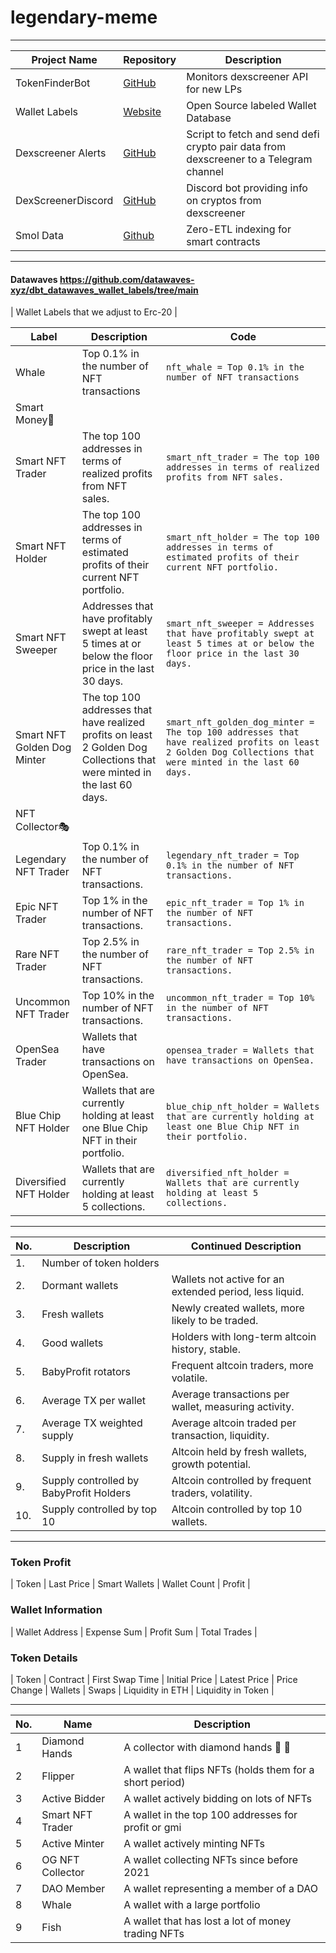 # legendary-meme
_____________

| Project Name         | Repository                                         | Description                                  |
|----------------------|---------------------------------------------------|----------------------------------------------|
|TokenFinderBot       | [GitHub](https://github.com/farzadex-eth/tokenfinderbot)       | Monitors dexscreener API for new LPs         |
| Wallet Labels        | [Website](https://www.walletlabels.xyz/)          | Open Source labeled Wallet Database         |
| Dexscreener Alerts   | [GitHub](https://github.com/dsja612/DexScreenerAlerts)       | Script to fetch and send defi crypto pair data from dexscreener to a Telegram channel |
| DexScreenerDiscord   | [GitHub](https://github.com/BaLaurent/DexscreenerDiscordInfos) | Discord bot providing info on cryptos from dexscreener |
| Smol Data            | [Github](https://github.com/0xaaiden/smoldata)    | Zero-ETL indexing for smart contracts      |
_____________

#### Datawaves         https://github.com/datawaves-xyz/dbt_datawaves_wallet_labels/tree/main

| Wallet Labels that we adjust to Erc-20 |

| Label | Description | Code |
|---|---|---|
| Whale | Top 0.1% in the number of NFT transactions | `nft_whale = Top 0.1% in the number of NFT transactions` |
| Smart Money🥋 |  |  |
| Smart NFT Trader | The top 100 addresses in terms of realized profits from NFT sales. | `smart_nft_trader = The top 100 addresses in terms of realized profits from NFT sales.` |
| Smart NFT Holder | The top 100 addresses in terms of estimated profits of their current NFT portfolio. | `smart_nft_holder = The top 100 addresses in terms of estimated profits of their current NFT portfolio.` |
| Smart NFT Sweeper | Addresses that have profitably swept at least 5 times at or below the floor price in the last 30 days. | `smart_nft_sweeper = Addresses that have profitably swept at least 5 times at or below the floor price in the last 30 days.` |
| Smart NFT Golden Dog Minter | The top 100 addresses that have realized profits on least 2 Golden Dog Collections that were minted in the last 60 days. | `smart_nft_golden_dog_minter = The top 100 addresses that have realized profits on least 2 Golden Dog Collections that were minted in the last 60 days.` |
| NFT Collector🎭 |  |  |
| Legendary NFT Trader | Top 0.1% in the number of NFT transactions. | `legendary_nft_trader = Top 0.1% in the number of NFT transactions.` |
| Epic NFT Trader | Top 1% in the number of NFT transactions. | `epic_nft_trader = Top 1% in the number of NFT transactions.` |
| Rare NFT Trader | Top 2.5% in the number of NFT transactions. | `rare_nft_trader = Top 2.5% in the number of NFT transactions.` |
| Uncommon NFT Trader | Top 10% in the number of NFT transactions. | `uncommon_nft_trader = Top 10% in the number of NFT transactions.` |
| OpenSea Trader | Wallets that have transactions on OpenSea. | `opensea_trader = Wallets that have transactions on OpenSea.` |
| Blue Chip NFT Holder | Wallets that are currently holding at least one Blue Chip NFT in their portfolio. | `blue_chip_nft_holder = Wallets that are currently holding at least one Blue Chip NFT in their portfolio.` |
| Diversified NFT Holder    | Wallets that are currently holding at least 5 collections. | `diversified_nft_holder = Wallets that are currently holding at least 5 collections.` |
_____________

| No. | Description                               | Continued Description |
|-----|-------------------------------------------|------------------------|
| 1.  | Number of token holders                  |                        |
| 2.  | Dormant wallets                         | Wallets not active for an extended period, less liquid. |
| 3.  | Fresh wallets                           | Newly created wallets, more likely to be traded. |
| 4.  | Good wallets                            | Holders with long-term altcoin history, stable. |
| 5.  | BabyProfit rotators                     | Frequent altcoin traders, more volatile. |
| 6.  | Average TX per wallet                   | Average transactions per wallet, measuring activity. |
| 7.  | Average TX weighted supply              | Average altcoin traded per transaction, liquidity. |
| 8.  | Supply in fresh wallets                 | Altcoin held by fresh wallets, growth potential. |
| 9.  | Supply controlled by BabyProfit Holders | Altcoin controlled by frequent traders, volatility. |
| 10. | Supply controlled by top 10            | Altcoin controlled by top 10 wallets. |

---

### Token Profit
| Token           | Last Price | Smart Wallets | Wallet Count | Profit |

### Wallet Information
| Wallet Address  | Expense Sum | Profit Sum | Total Trades |

### Token Details
| Token           | Contract    | First Swap Time | Initial Price | Latest Price | Price Change | Wallets | Swaps | Liquidity in ETH | Liquidity in Token |

---

| No. | Name             | Description                                               |
|-----|------------------|-----------------------------------------------------------|
| 1   | Diamond Hands    | A collector with diamond hands 💎 🙌                      |
| 2   | Flipper          | A wallet that flips NFTs (holds them for a short period) |
| 3   | Active Bidder    | A wallet actively bidding on lots of NFTs                |
| 4   | Smart NFT Trader | A wallet in the top 100 addresses for profit or gmi     |
| 5   | Active Minter    | A wallet actively minting NFTs                           |
| 6   | OG NFT Collector | A wallet collecting NFTs since before 2021              |
| 7   | DAO Member       | A wallet representing a member of a DAO                  |
| 8   | Whale            | A wallet with a large portfolio                         |
| 9   | Fish             | A wallet that has lost a lot of money trading NFTs       |
